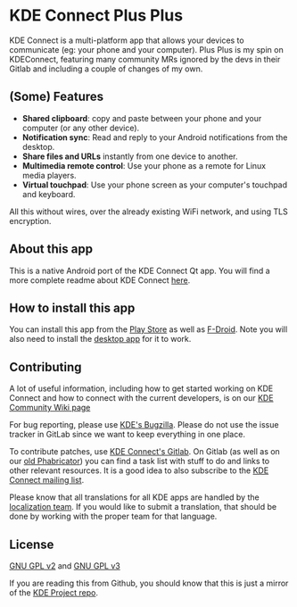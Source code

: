 # KDE Connect Plus Plus

KDE Connect is a multi-platform app that allows your devices to communicate (eg: your phone and your computer). Plus Plus is my spin on KDEConnect, featuring many community MRs ignored by the devs in their Gitlab and including a couple of changes of my own.

## (Some) Features
- **Shared clipboard**: copy and paste between your phone and your computer (or any other device).
- **Notification sync**: Read and reply to your Android notifications from the desktop.
- **Share files and URLs** instantly from one device to another.
- **Multimedia remote control**: Use your phone as a remote for Linux media players.
- **Virtual touchpad**: Use your phone screen as your computer's touchpad and keyboard.

All this without wires, over the already existing WiFi network, and using TLS encryption.

## About this app

This is a native Android port of the KDE Connect Qt app. You will find a more complete readme about KDE Connect [here](https://invent.kde.org/network/kdeconnect-kde/).

## How to install this app

You can install this app from the [Play Store](https://play.google.com/store/apps/details?id=org.kde.kdeconnect_tp) as well as [F-Droid](https://f-droid.org/repository/browse/?fdid=org.kde.kdeconnect_tp). Note you will also need to install the [desktop app](https://invent.kde.org/network/kdeconnect-kde) for it to work.

## Contributing

A lot of useful information, including how to get started working on KDE Connect and how to connect with the current developers, is on our [KDE Community Wiki page](https://community.kde.org/KDEConnect)

For bug reporting, please use [KDE's Bugzilla](https://bugs.kde.org). Please do not use the issue tracker in GitLab since we want to keep everything in one place.

To contribute patches, use [KDE Connect's Gitlab](https://invent.kde.org/kde/kdeconnect-android/).
On Gitlab (as well as on our [old Phabricator](https://phabricator.kde.org/tag/kde_connect/)) you can find a task list with stuff to do and links to other relevant resources.
It is a good idea to also subscribe to the [KDE Connect mailing list](https://mail.kde.org/mailman/listinfo/kdeconnect).

Please know that all translations for all KDE apps are handled by the [localization team](https://l10n.kde.org/). If you would like to submit a translation, that should be done by working with the proper team for that language.

## License
[GNU GPL v2](https://www.gnu.org/licenses/gpl-2.0.html) and [GNU GPL v3](https://www.gnu.org/licenses/gpl-3.0.html)

If you are reading this from Github, you should know that this is just a mirror of the [KDE Project repo](https://invent.kde.org/network/kdeconnect-android/).
